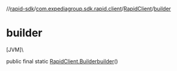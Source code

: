 //[rapid-sdk](../../../index.md)/[com.expediagroup.sdk.rapid.client](../index.md)/[RapidClient](index.md)/[builder](builder.md)

# builder

[JVM]\

public final static [RapidClient.Builder](-builder/index.md)[builder](builder.md)()
